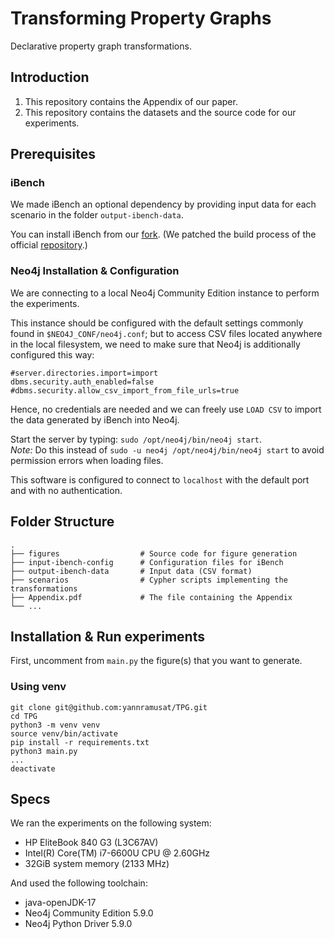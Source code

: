 # Transforming Property Graphs

Declarative property graph transformations.

## Introduction
1. This repository contains the Appendix of our paper. 
2. This repository contains the datasets and the source code for our experiments.

## Prerequisites

### iBench

We made iBench an optional dependency by providing input data for each scenario in the folder `output-ibench-data`.

You can install iBench from our [fork](https://github.com/yannramusat/ibench). (We patched the build process of the official [repository](https://github.com/RJMillerLab/ibench).)

### Neo4j Installation & Configuration

We are connecting to a local Neo4j Community Edition instance to perform the experiments. 

This instance should be configured with the default settings commonly found in `$NEO4J_CONF/neo4j.conf`; 
but to access CSV files located anywhere in the local filesystem, we need to make sure that Neo4j is additionally configured this way:
```
#server.directories.import=import
dbms.security.auth_enabled=false
#dbms.security.allow_csv_import_from_file_urls=true
```

Hence, no credentials are needed and we can freely use `LOAD CSV` to import the data generated by iBench into Neo4j.

Start the server by typing: `sudo /opt/neo4j/bin/neo4j start`.\
*Note:* Do this instead of `sudo -u neo4j /opt/neo4j/bin/neo4j start` to avoid permission errors when loading files.

This software is configured to connect to `localhost` with the default port and with no authentication.

## Folder Structure
    .
    ├── figures                  # Source code for figure generation
    ├── input-ibench-config      # Configuration files for iBench
    ├── output-ibench-data       # Input data (CSV format)
    ├── scenarios                # Cypher scripts implementing the transformations
    ├── Appendix.pdf             # The file containing the Appendix
    └── ...

## Installation & Run experiments

First, uncomment from `main.py` the figure(s) that you want to generate.

### Using venv

```
git clone git@github.com:yannramusat/TPG.git
cd TPG
python3 -m venv venv
source venv/bin/activate
pip install -r requirements.txt
python3 main.py
...
deactivate
```

## Specs

We ran the experiments on the following system: 
* HP EliteBook 840 G3 (L3C67AV)
* Intel(R) Core(TM) i7-6600U CPU @ 2.60GHz
* 32GiB system memory (2133 MHz)

And used the following toolchain:
* java-openJDK-17
* Neo4j Community Edition 5.9.0
* Neo4j Python Driver 5.9.0






